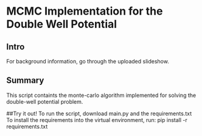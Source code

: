 # MCMC Implementation for the Double Well Potential

## Intro
For background information, go through the uploaded slideshow.

## Summary
This script containts the monte-carlo algorithm implemented for solving the double-well potential problem.

##Try it out!
To run the script, download main.py and the requirements.txt 
To install the requirements into the virtual environment, run: pip install -r requirements.txt
